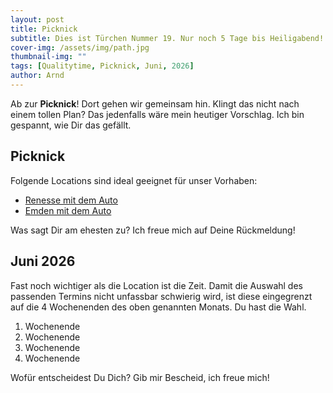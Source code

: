 ```yaml
---
layout: post
title: Picknick
subtitle: Dies ist Türchen Nummer 19. Nur noch 5 Tage bis Heiligabend!
cover-img: /assets/img/path.jpg
thumbnail-img: ""
tags: [Qualitytime, Picknick, Juni, 2026]
author: Arnd
---
```


Ab zur **Picknick**! Dort gehen wir gemeinsam hin. Klingt das nicht nach einem tollen Plan? Das jedenfalls wäre mein heutiger Vorschlag. Ich bin gespannt, wie Dir das gefällt.

## Picknick

Folgende Locations sind ideal geeignet für unser Vorhaben: 
* [Renesse mit dem Auto](https://maps.app.goo.gl/ePYHpW3ein6g7PZx9)
* [Emden mit dem Auto](https://maps.app.goo.gl/UJ1BrGAFJwtRyzsX6)

Was sagt Dir am ehesten zu? Ich freue mich auf Deine Rückmeldung!

## Juni 2026

Fast noch wichtiger als die Location ist die Zeit. Damit die Auswahl des passenden Termins nicht unfassbar schwierig wird, ist diese eingegrenzt auf die 4 Wochenenden des oben genannten Monats. Du hast die Wahl. 

1. Wochenende 
2. Wochenende
3. Wochenende
4. Wochenende

Wofür entscheidest Du Dich? Gib mir Bescheid, ich freue mich!